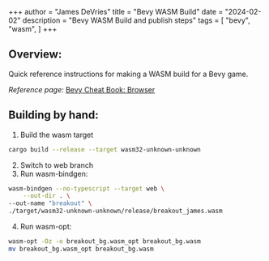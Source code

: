 +++
author = "James DeVries"
title = "Bevy WASM Build"
date = "2024-02-02"
description = "Bevy WASM Build and publish steps"
tags = [
    "bevy", "wasm",
]
+++

## Overview:

Quick reference instructions for making a WASM build for a Bevy game.

_Reference page:_ [Bevy Cheat Book: Browser](https://bevy-cheatbook.github.io/platforms/wasm.html)

## Building by hand:
1. Build the wasm target
``` sh
cargo build --release --target wasm32-unknown-unknown
```
2. Switch to web branch
3. Run wasm-bindgen:
``` sh
wasm-bindgen --no-typescript --target web \
    --out-dir . \
--out-name "breakout" \
./target/wasm32-unknown-unknown/release/breakout_james.wasm
```
4. Run wasm-opt:
``` sh
wasm-opt -Oz -o breakout_bg.wasm_opt breakout_bg.wasm
mv breakout_bg.wasm_opt breakout_bg.wasm
```
